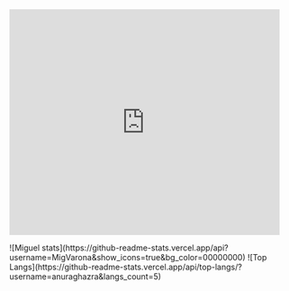 




 
 

<iframe src="https://giphy.com/embed/w9MGGwt32PGK9M4Dn5" width="480" height="401" style="" frameBorder="0" class="giphy-embed" allowFullScreen></iframe><p><a href="https://giphy.com/gifs/theoffice-w9MGGwt32PGK9M4Dn5"></a></p>
![Miguel stats](https://github-readme-stats.vercel.app/api?username=MigVarona&show_icons=true&bg_color=00000000)
![Top Langs](https://github-readme-stats.vercel.app/api/top-langs/?username=anuraghazra&langs_count=5)




